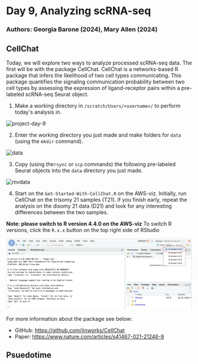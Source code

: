# Day 9, Analyzing scRNA-seq 
### Authors: Georgia Barone (2024), Mary Allen (2024)

## CellChat

Today, we will explore two ways to analyze processed scRNA-seq data. The first will be with the package CellChat. CellChat is a networks-based R package that infers the likelihood of two cell types communicating. This package quantifies the signaling communication probability between two cell types by assessing the expression of ligand-receptor pairs within a pre-labeled scRNA-seq Seurat object. 

1. Make a working directory in `/scratch/Users/<username>/` to perform today's analysis in.

<img src="./day9-screenshots/project-day-9.png" alt="project-day-9" width="350"/>

2. Enter the working directory you just made and make folders for `data` (using the `mkdir` command).

<img src="./day9-screenshots/data.png" alt="data" width="300"/>

3. Copy (using the`rsync` or `scp` commands) the following pre-labeled Seurat objects into the `data` directory you just made.

<img src="./day9-screenshots/mvdata.png" alt="mvdata" width="600"/>

4. Start on the `Get-Started-With-CellChat.R` on the AWS-viz. Initially, run CellChat on the trisomy 21 samples (T21). If you finish early, repeat the analysis on the disomy 21 data (D21) and look for any interesting differences between the two samples. 

**Note: please switch to R version 4.4.0 on the AWS-viz**
To switch R versions, click the `R.x.x` button on the top right side of RStudio

![AWS-viz-R-version.png](./day9-screenshots/AWS-viz-R-version.png)


For more information about the package see below: 
- GitHub: https://github.com/jinworks/CellChat
- Paper: https://www.nature.com/articles/s41467-021-21246-9

## Psuedotime

